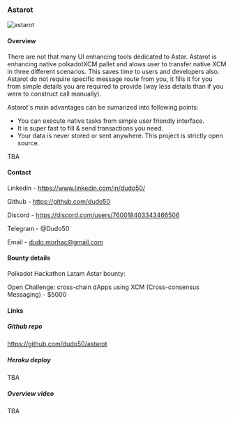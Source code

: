 ### Astarot 
![astarot](https://raw.githubusercontent.com/dudo50/astarot/main/src/assets/astarot.png)

#### Overview
There are not that many UI enhancing tools dedicated to Astar. Astarot is enhancing native polkadotXCM pallet and alows user to transfer native XCM in three different scenarios. This saves time to users and developers also. Astarot do not require specific message route from you, it fills it for you from simple details you are required to provide (way less details than if you were to construct call manually).

Astarot's main advantages can be sumarized into following points:

- You can execute native tasks from simple user friendly interface.
- It is super fast to fill & send transactions you need.
- Your data is never stored or sent anywhere. This project is strictly open source.

TBA

#### Contact
Linkedin - https://www.linkedin.com/in/dudo50/

Github - https://github.com/dudo50

Discord - https://discord.com/users/760018403343466506

Telegram - @Dudo50

Email - dudo.morhac@gmail.com


#### Bounty details
Polkadot Hackathon Latam Astar bounty:

Open Challenge: cross-chain dApps using XCM (Cross-consensus Messaging) - $5000


#### Links
##### Github repo
https://github.com/dudo50/astarot
##### Heroku deploy
TBA
##### Overview video
TBA
